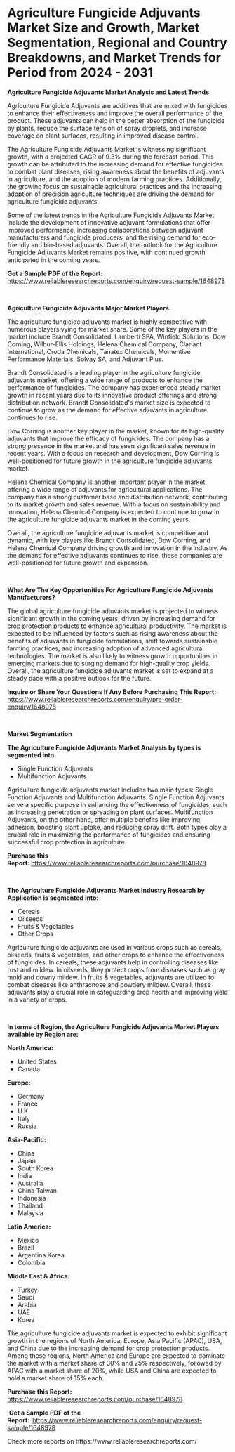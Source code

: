 <p><h1>Agriculture Fungicide Adjuvants Market Size and Growth, Market Segmentation, Regional and Country Breakdowns, and Market Trends for Period from 2024 -  2031</h1></p><p><strong>Agriculture Fungicide Adjuvants Market Analysis and Latest Trends</strong></p>
<p><p>Agriculture Fungicide Adjuvants are additives that are mixed with fungicides to enhance their effectiveness and improve the overall performance of the product. These adjuvants can help in the better absorption of the fungicide by plants, reduce the surface tension of spray droplets, and increase coverage on plant surfaces, resulting in improved disease control.</p><p>The Agriculture Fungicide Adjuvants Market is witnessing significant growth, with a projected CAGR of 9.3% during the forecast period. This growth can be attributed to the increasing demand for effective fungicides to combat plant diseases, rising awareness about the benefits of adjuvants in agriculture, and the adoption of modern farming practices. Additionally, the growing focus on sustainable agricultural practices and the increasing adoption of precision agriculture techniques are driving the demand for agriculture fungicide adjuvants.</p><p>Some of the latest trends in the Agriculture Fungicide Adjuvants Market include the development of innovative adjuvant formulations that offer improved performance, increasing collaborations between adjuvant manufacturers and fungicide producers, and the rising demand for eco-friendly and bio-based adjuvants. Overall, the outlook for the Agriculture Fungicide Adjuvants Market remains positive, with continued growth anticipated in the coming years.</p></p>
<p><strong>Get a Sample PDF of the Report:&nbsp;</strong> <a href="https://www.reliableresearchreports.com/enquiry/request-sample/1648978">https://www.reliableresearchreports.com/enquiry/request-sample/1648978</a></p>
<p>&nbsp;</p>
<p><strong>Agriculture Fungicide Adjuvants Major Market Players</strong></p>
<p><p>The agriculture fungicide adjuvants market is highly competitive with numerous players vying for market share. Some of the key players in the market include Brandt Consolidated, Lamberti SPA, Winfield Solutions, Dow Corning, Wilbur-Ellis Holdings, Helena Chemical Company, Clariant International, Croda Chemicals, Tanatex Chemicals, Momentive Performance Materials, Solvay SA, and Adjuvant Plus.</p><p>Brandt Consolidated is a leading player in the agriculture fungicide adjuvants market, offering a wide range of products to enhance the performance of fungicides. The company has experienced steady market growth in recent years due to its innovative product offerings and strong distribution network. Brandt Consolidated's market size is expected to continue to grow as the demand for effective adjuvants in agriculture continues to rise.</p><p>Dow Corning is another key player in the market, known for its high-quality adjuvants that improve the efficacy of fungicides. The company has a strong presence in the market and has seen significant sales revenue in recent years. With a focus on research and development, Dow Corning is well-positioned for future growth in the agriculture fungicide adjuvants market.</p><p>Helena Chemical Company is another important player in the market, offering a wide range of adjuvants for agricultural applications. The company has a strong customer base and distribution network, contributing to its market growth and sales revenue. With a focus on sustainability and innovation, Helena Chemical Company is expected to continue to grow in the agriculture fungicide adjuvants market in the coming years.</p><p>Overall, the agriculture fungicide adjuvants market is competitive and dynamic, with key players like Brandt Consolidated, Dow Corning, and Helena Chemical Company driving growth and innovation in the industry. As the demand for effective adjuvants continues to rise, these companies are well-positioned for future growth and expansion.</p></p>
<p>&nbsp;</p>
<p><strong>What Are The Key Opportunities For Agriculture Fungicide Adjuvants Manufacturers?</strong></p>
<p><p>The global agriculture fungicide adjuvants market is projected to witness significant growth in the coming years, driven by increasing demand for crop protection products to enhance agricultural productivity. The market is expected to be influenced by factors such as rising awareness about the benefits of adjuvants in fungicide formulations, shift towards sustainable farming practices, and increasing adoption of advanced agricultural technologies. The market is also likely to witness growth opportunities in emerging markets due to surging demand for high-quality crop yields. Overall, the agriculture fungicide adjuvants market is set to expand at a steady pace with a positive outlook for the future.</p></p>
<p><strong>Inquire or Share Your Questions If Any Before Purchasing This Report:</strong> <a href="https://www.reliableresearchreports.com/enquiry/pre-order-enquiry/1648978">https://www.reliableresearchreports.com/enquiry/pre-order-enquiry/1648978</a></p>
<p>&nbsp;</p>
<p><strong>Market Segmentation</strong></p>
<p><strong>The Agriculture Fungicide Adjuvants Market Analysis by types is segmented into:</strong></p>
<p><ul><li>Single Function Adjuvants</li><li>Multifunction Adjuvants</li></ul></p>
<p><p>Agriculture fungicide adjuvants market includes two main types: Single Function Adjuvants and Multifunction Adjuvants. Single Function Adjuvants serve a specific purpose in enhancing the effectiveness of fungicides, such as increasing penetration or spreading on plant surfaces. Multifunction Adjuvants, on the other hand, offer multiple benefits like improving adhesion, boosting plant uptake, and reducing spray drift. Both types play a crucial role in maximizing the performance of fungicides and ensuring successful crop protection in agriculture.</p></p>
<p><strong>Purchase this Report:&nbsp;</strong><a href="https://www.reliableresearchreports.com/purchase/1648978">https://www.reliableresearchreports.com/purchase/1648978</a></p>
<p>&nbsp;</p>
<p><strong>The Agriculture Fungicide Adjuvants Market Industry Research by Application is segmented into:</strong></p>
<p><ul><li>Cereals</li><li>Oilseeds</li><li>Fruits & Vegetables</li><li>Other Crops</li></ul></p>
<p><p>Agriculture fungicide adjuvants are used in various crops such as cereals, oilseeds, fruits & vegetables, and other crops to enhance the effectiveness of fungicides. In cereals, these adjuvants help in controlling diseases like rust and mildew. In oilseeds, they protect crops from diseases such as gray mold and downy mildew. In fruits & vegetables, adjuvants are utilized to combat diseases like anthracnose and powdery mildew. Overall, these adjuvants play a crucial role in safeguarding crop health and improving yield in a variety of crops.</p></p>
<p>&nbsp;</p>
<p><strong>In terms of Region, the Agriculture Fungicide Adjuvants Market Players available by Region are:</strong></p>
<p>
    <p> <strong> North America: </strong>
        <ul>
            <li>United States</li>
            <li>Canada</li>
        </ul>
        </p> 
    <p> <strong> Europe: </strong>
        <ul>
            <li>Germany</li>
            <li>France</li>
            <li>U.K.</li>
            <li>Italy</li>
            <li>Russia</li>
        </ul>
        </p> 
    <p> <strong> Asia-Pacific: </strong>
        <ul>
            <li>China</li>
            <li>Japan</li>
            <li>South Korea</li>
            <li>India</li>
            <li>Australia</li>
            <li>China Taiwan</li>
            <li>Indonesia</li>
            <li>Thailand</li>
            <li>Malaysia</li>
        </ul>
        </p> 
    <p> <strong> Latin America: </strong>
        <ul>
            <li>Mexico</li>
            <li>Brazil</li>
            <li>Argentina Korea</li>
            <li>Colombia</li>
        </ul>
        </p> 
    <p> <strong> Middle East & Africa: </strong>
        <ul>
            <li>Turkey</li>
            <li>Saudi</li>
            <li>Arabia</li>
            <li>UAE</li>
            <li>Korea</li>
        </ul>
    </p>
    </p>
<p><p>The agriculture fungicide adjuvants market is expected to exhibit significant growth in the regions of North America, Europe, Asia Pacific (APAC), USA, and China due to the increasing demand for crop protection products. Among these regions, North America and Europe are expected to dominate the market with a market share of 30% and 25% respectively, followed by APAC with a market share of 20%, while USA and China are expected to hold a market share of 15% each.</p></p>
<p><strong>Purchase this Report: </strong><a href="https://www.reliableresearchreports.com/purchase/1648978">https://www.reliableresearchreports.com/purchase/1648978</a></p>
<p>&nbsp;<strong>Get a Sample PDF of the Report:&nbsp;&nbsp;</strong><a href="https://www.reliableresearchreports.com/enquiry/request-sample/1648978">https://www.reliableresearchreports.com/enquiry/request-sample/1648978</a></p>
<p><strong></strong></p>
<p>Check more reports on https://www.reliableresearchreports.com/</p>